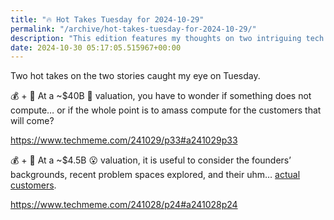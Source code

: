 ```yaml
---
title: "🔥 Hot Takes Tuesday for 2024-10-29"
permalink: "/archive/hot-takes-tuesday-for-2024-10-29/"
description: "This edition features my thoughts on two intriguing tech valuations and their potential implications."
date: 2024-10-30 05:17:05.515967+00:00
---
```


<!-- buttondown-editor-mode: fancy --><p>Two hot takes on the two stories caught my eye on Tuesday.</p><p>💰 + 🤖 At a ~$40B 🤔 valuation, you have to wonder if something does not compute… or if the whole point is to amass compute for the customers that will come?</p><p><a target="_blank" rel="noopener noreferrer nofollow" href="https://www.techmeme.com/241029/p33#a241029p33">https://www.techmeme.com/241029/p33#a241029p33</a></p><p></p><p>💰 + 🤖 At a ~$4.5B 😮 valuation, it is useful to consider the founders’ backgrounds, recent problem spaces explored, and their uhm… <a target="_blank" rel="noopener noreferrer nofollow" href="https://sierra.ai/customers">actual customers</a>.</p><p><a target="_blank" rel="noopener noreferrer nofollow" href="https://www.techmeme.com/241028/p24#a241028p24">https://www.techmeme.com/241028/p24#a241028p24</a></p>